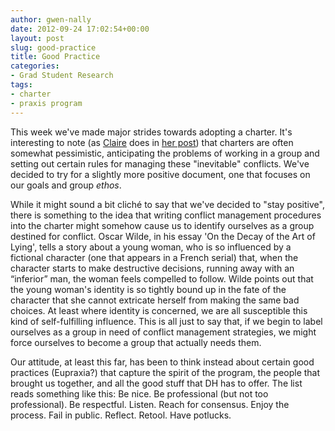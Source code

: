 ```yaml
---
author: gwen-nally
date: 2012-09-24 17:02:54+00:00
layout: post
slug: good-practice
title: Good Practice
categories:
- Grad Student Research
tags:
- charter
- praxis program
---
```


This week we've made major strides towards adopting a charter. It's interesting to note (as [Claire](http://www.scholarslab.org/author/cdm6zf/) does in [her post](http://www.scholarslab.org/praxis-program/praxis-the-innovator/)) that charters are often somewhat pessimistic, anticipating the problems of working in a group and setting out certain rules for managing these "inevitable" conflicts. We've decided to try for a slightly more positive document, one that focuses on our goals and group _ethos_.

While it might sound a bit cliché to say that we've decided to "stay positive", there is something to the idea that writing conflict management procedures into the charter might somehow cause us to identify ourselves as a group destined for conflict. Oscar Wilde, in his essay 'On the Decay of the Art of Lying', tells a story about a young woman, who is so influenced by a fictional character (one that appears in a French serial) that, when the character starts to make destructive decisions, running away with an “inferior” man, the woman feels compelled to follow. Wilde points out that the young woman's identity is so tightly bound up in the fate of the character that she cannot extricate herself from making the same bad choices. At least where identity is concerned, we are all susceptible this kind of self-fulfilling influence. This is all just to say that, if we begin to label ourselves as a group in need of conflict management strategies, we might force ourselves to become a group that actually needs them.

Our attitude, at least this far, has been to think instead about certain good practices (Eupraxia?) that capture the spirit of the program, the people that brought us together, and all the good stuff that DH has to offer. The list reads something like this: Be nice. Be professional (but not too professional). Be respectful. Listen. Reach for consensus. Enjoy the process. Fail in public. Reflect. Retool. Have potlucks.
